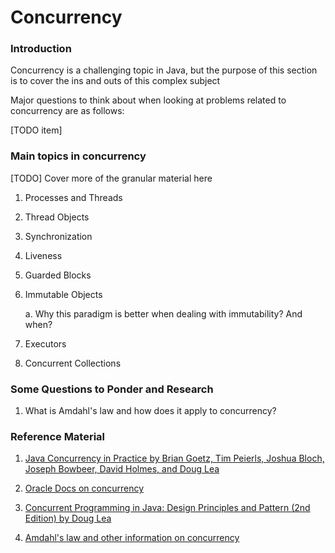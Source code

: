 # Concurrency

### Introduction

Concurrency is a challenging topic in Java, but the purpose of 
this section is to cover the ins and outs of this complex subject

Major questions to think about when looking at problems related to concurrency are as 
follows:

[TODO item]



### Main topics in concurrency

[TODO] Cover more of the granular material here 

1. Processes and Threads

2. Thread Objects

3. Synchronization

4. Liveness

5. Guarded Blocks

6. Immutable Objects
    
    a. Why this paradigm is better when dealing with immutability? And when?
    
7. Executors

8. Concurrent Collections

### Some Questions to Ponder and Research

1. What is Amdahl's law and how does it apply to concurrency?
 
### Reference Material

1. [Java Concurrency in Practice by Brian Goetz, Tim Peierls, Joshua Bloch, Joseph Bowbeer, David Holmes, and Doug Lea](https://www.amazon.com/Java-Concurrency-Practice-Brian-Goetz/dp/0321349601)

2. [Oracle Docs on concurrency](https://docs.oracle.com/javase/tutorial/essential/concurrency/)

3. [Concurrent Programming in Java: Design Principles and Pattern (2nd Edition) by Doug Lea](https://www.amazon.com/Concurrent-Programming-Java%C2%99-Principles-Pattern/dp/0201310090/ref=sr_1_1?keywords=Concurrent+Programming+in+Java%3A+Design+Principles+and+Pattern+%282nd+Edition%29+by+Doug+Lea&qid=1559529160&s=gateway&sr=8-1)

4. [Amdahl's law and other information on concurrency](http://tutorials.jenkov.com/java-concurrency/amdahls-law.html)